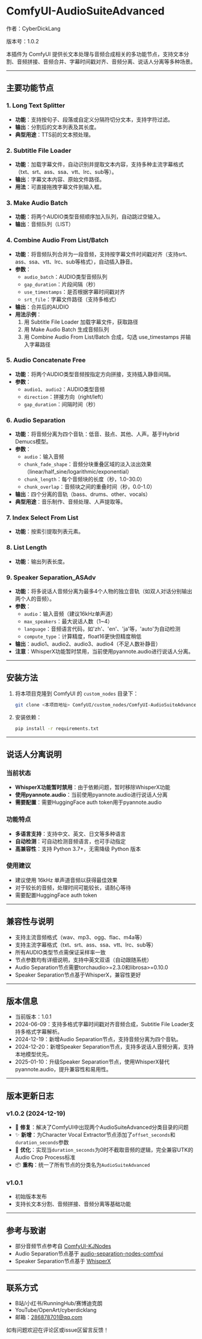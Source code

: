 # ComfyUI-AudioSuiteAdvanced

作者：CyberDickLang

版本号：1.0.2

本插件为 ComfyUI 提供长文本处理与音频合成相关的多功能节点，支持文本分割、音频拼接、音频合并、字幕时间戳对齐、音频分离、说话人分离等多种场景。

---

## 主要功能节点

### 1. Long Text Splitter
- **功能**：支持按句子、段落或自定义分隔符切分文本，支持字符过滤。
- **输出**：分割后的文本列表及其长度。
- **典型用途**：TTS前的文本预处理。

### 2. Subtitle File Loader
- **功能**：加载字幕文件，自动识别并提取文本内容，支持多种主流字幕格式（txt、srt、ass、ssa、vtt、lrc、sub等）。
- **输出**：字幕文本内容、原始文件路径。
- **用法**：可直接拖拽字幕文件到输入框。

### 3. Make Audio Batch
- **功能**：将两个AUDIO类型音频顺序加入队列，自动跳过空输入。
- **输出**：音频队列（LIST）

### 4. Combine Audio From List/Batch
- **功能**：将音频队列合并为一段音频，支持按字幕文件时间戳对齐（支持srt、ass、ssa、vtt、lrc、sub等格式），自动插入静音。
- **参数**：
  - `audio_batch`：AUDIO类型音频队列
  - `gap_duration`：片段间隔（秒）
  - `use_timestamps`：是否根据字幕时间戳对齐
  - `srt_file`：字幕文件路径（支持多格式）
- **输出**：合并后的AUDIO
- **用法示例**：
  1. 用 Subtitle File Loader 加载字幕文件，获取路径
  2. 用 Make Audio Batch 生成音频队列
  3. 用 Combine Audio From List/Batch 合成，勾选 use_timestamps 并输入字幕路径

### 5. Audio Concatenate Free
- **功能**：将两个AUDIO类型音频按指定方向拼接，支持插入静音间隔。
- **参数**：
  - `audio1`、`audio2`：AUDIO类型音频
  - `direction`：拼接方向（right/left）
  - `gap_duration`：间隔时间（秒）

### 6. Audio Separation
- **功能**：将音频分离为四个音轨：低音、鼓点、其他、人声。基于Hybrid Demucs模型。
- **参数**：
  - `audio`：输入音频
  - `chunk_fade_shape`：音频分块重叠区域的淡入淡出效果（linear/half_sine/logarithmic/exponential）
  - `chunk_length`：每个音频块的长度（秒，1.0-30.0）
  - `chunk_overlap`：音频块之间的重叠时间（秒，0.0-1.0）
- **输出**：四个分离的音轨（bass、drums、other、vocals）
- **典型用途**：音乐制作、音频处理、人声提取等。

### 7. Index Select From List
- **功能**：按索引提取列表元素。

### 8. List Length
- **功能**：输出列表长度。

### 9. Speaker Separation_ASAdv
- **功能**：将多说话人音频分离为最多4个人物的独立音轨（如双人对话分别输出两个人的音频）。
- **参数**：
  - `audio`：输入音频（建议16kHz单声道）
  - `max_speakers`：最大说话人数（1~4）
  - `language`：音频语言代码，如'zh'、'en'、'ja'等，'auto'为自动检测
  - `compute_type`：计算精度，float16更快但精度稍低
- **输出**：audio1、audio2、audio3、audio4（不足人数补静音）
- **注意**：WhisperX功能暂时禁用，当前使用pyannote.audio进行说话人分离。

---

## 安装方法

1. 将本项目克隆到 ComfyUI 的 `custom_nodes` 目录下：
   ```bash
   git clone <本项目地址> ComfyUI/custom_nodes/ComfyUI-AudioSuiteAdvanced
   ```
2. 安装依赖：
   ```bash
   pip install -r requirements.txt
   ```

---

## 说话人分离说明

### 当前状态
- **WhisperX功能暂时禁用**：由于依赖问题，暂时移除WhisperX功能
- **使用pyannote.audio**：当前使用pyannote.audio进行说话人分离
- **需要配置**：需要HuggingFace auth token用于pyannote.audio

### 功能特点
- **多语言支持**：支持中文、英文、日文等多种语言
- **自动检测**：可自动检测音频语言，也可手动指定
- **高兼容性**：支持 Python 3.7+，无需降级 Python 版本

### 使用建议
- 建议使用 16kHz 单声道音频以获得最佳效果
- 对于较长的音频，处理时间可能较长，请耐心等待
- 需要配置HuggingFace auth token

---

## 兼容性与说明
- 支持主流音频格式（wav、mp3、ogg、flac、m4a等）
- 支持主流字幕格式（txt、srt、ass、ssa、vtt、lrc、sub等）
- 所有AUDIO类型节点需保证采样率一致
- 节点参数均有详细说明，支持中英文双语（自动跟随系统）
- Audio Separation节点需要torchaudio>=2.3.0和librosa>=0.10.0
- Speaker Separation节点基于WhisperX，兼容性更好

---

## 版本信息
- 当前版本：1.0.1
- 2024-06-09：支持多格式字幕时间戳对齐音频合成，Subtitle File Loader支持多格式字幕解析。
- 2024-12-19：新增Audio Separation节点，支持音频分离为四个音轨。
- 2024-12-20：新增Speaker Separation节点，支持多说话人音频分离，支持本地模型优先。
- 2025-01-10：升级Speaker Separation节点，使用WhisperX替代pyannote.audio，提升兼容性和易用性。

---

## 版本更新日志

### v1.0.2 (2024-12-19)
- 🔧 **修复**：解决了ComfyUI中出现两个AudioSuiteAdvanced分类目录的问题
- ✨ **新增**：为Character Vocal Extractor节点添加了`offset_seconds`和`duration_seconds`参数
- 🎯 **优化**：实现当`duration_seconds`为0时不截取音频的逻辑，完全兼容UTK的Audio Crop Process标准
- 📦 **重构**：统一了所有节点的分类名为`AudioSuiteAdvanced`

### v1.0.1
- 初始版本发布
- 支持长文本分割、音频拼接、音频分离等基础功能

---

## 参考与致谢
- 部分音频节点参考自 [ComfyUI-KJNodes](https://github.com/kijai/ComfyUI-KJNodes)
- Audio Separation节点基于 [audio-separation-nodes-comfyui](https://github.com/your-repo/audio-separation-nodes-comfyui)
- Speaker Separation节点基于 [WhisperX](https://github.com/m-bain/whisperX)

---

## 联系方式
- B站/小红书/RunningHub/赛博迪克朗
- YouTube/OpenArt/cyberdicklang
- 邮箱：286878701@qq.com

如有问题欢迎在评论区或issue区留言反馈！
